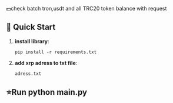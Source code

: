 💵check batch tron,usdt and all TRC20 token balance with request 

## 🚀 Quick Start


1.  **install library**:

    ```
    pip install -r requirements.txt

2.  **add xrp adress to txt file**:
    ```
    adress.txt

## ⭐Run python main.py
